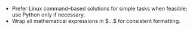 * Prefer Linux command–based solutions for simple tasks when feasible; use Python only if necessary.
* Wrap all mathematical expressions in \$...\$ for consistent formatting.